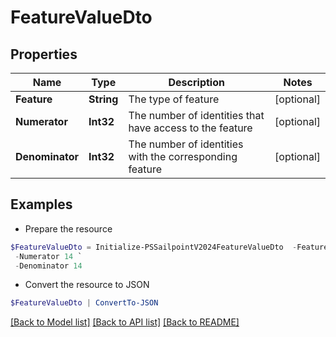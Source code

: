 # FeatureValueDto
## Properties

Name | Type | Description | Notes
------------ | ------------- | ------------- | -------------
**Feature** | **String** | The type of feature | [optional] 
**Numerator** | **Int32** | The number of identities that have access to the feature | [optional] 
**Denominator** | **Int32** | The number of identities with the corresponding feature | [optional] 

## Examples

- Prepare the resource
```powershell
$FeatureValueDto = Initialize-PSSailpointV2024FeatureValueDto  -Feature department `
 -Numerator 14 `
 -Denominator 14
```

- Convert the resource to JSON
```powershell
$FeatureValueDto | ConvertTo-JSON
```

[[Back to Model list]](../README.md#documentation-for-models) [[Back to API list]](../README.md#documentation-for-api-endpoints) [[Back to README]](../README.md)

